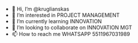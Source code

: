 - 👋 Hi, I’m @kruglianskas
- 👀 I’m interested in PROJECT MANAGEMENT
- 🌱 I’m currently learning INNOVATION 
- 💞️ I’m looking to collaborate on INNOVATION MGT
- 📫 How to reach me WHATSAPP 5511967031989

<!---
kruglianskas/kruglianskas is a ✨ special ✨ repository because its `README.md` (this file) appears on your GitHub profile.
You can click the Preview link to take a look at your changes.
--->
